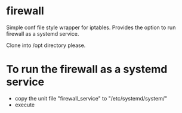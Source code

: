 # firewall
Simple conf file style wrapper for iptables. Provides the option to run firewall as a systemd service.

Clone into /opt directory please.

# To run the firewall as a systemd service 
- copy the unit file "firewall_service" to "/etc/systemd/system/"
- execute 
``` "sudo systemctl daemon-reload && sudo systemctl restart firewall && sudo systemctl enable firewall && sudo systemctl status firewall"

